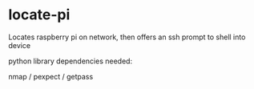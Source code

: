 locate-pi
=========

Locates raspberry pi on network, then offers an ssh prompt to shell into device

python library dependencies needed:

  nmap / pexpect / getpass
